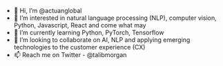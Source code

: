 - 👋 Hi, I’m @actuanglobal
- 👀 I’m interested in natural language processing (NLP), computer vision, Python, Javascript, React and come what may
- 🌱 I’m currently learning Python, PyTorch, Tensorflow
- 💞️ I’m looking to collaborate on AI, NLP and applying emerging technologies to the customer experience (CX)
- 📫 Reach me on Twitter - @talibmorgan

<!---
actuanglobal/actuanglobal is a ✨ special ✨ repository because its `README.md` (this file) appears on your GitHub profile.
You can click the Preview link to take a look at your changes.
--->
